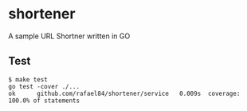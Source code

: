 # shortener
A sample URL Shortner written in GO

## Test

    $ make test
    go test -cover ./...
    ok  	github.com/rafael84/shortener/service	0.009s	coverage: 100.0% of statements
